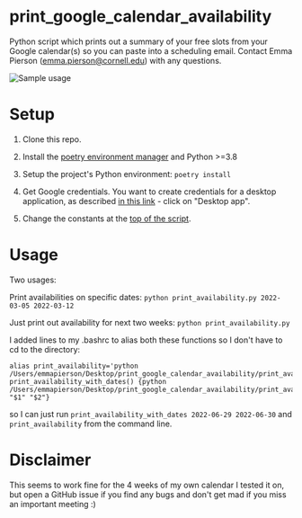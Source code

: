 # print_google_calendar_availability

Python script which prints out a summary of your free slots from your Google calendar(s) so you can paste into a scheduling email. Contact Emma Pierson (emma.pierson@cornell.edu) with any questions. 

![Sample usage](sample_usage.png?raw=true "sample usage")

# Setup

1. Clone this repo. 

2. Install the [poetry environment manager](https://python-poetry.org/docs/) and Python >=3.8

3. Setup the project's Python environment: `poetry install`

4. Get Google credentials. You want to create credentials for a desktop application, as described [in this link](https://developers.google.com/workspace/guides/create-credentials#oauth-client-id) - click on "Desktop app".

5. Change the constants at the [top of the script](https://github.com/epierson9/print_google_calendar_availability/blob/ddb2a171eac7b81cf9e14dc421ea5b032979d262/print_availability.py#L17). 

# Usage
 
Two usages: 

Print availabilities on specific dates: `python print_availability.py 2022-03-05 2022-03-12`

Just print out availability for next two weeks: `python print_availability.py`

I added lines to my .bashrc to alias both these functions so I don't have to cd to the directory: 

```
alias print_availability='python /Users/emmapierson/Desktop/print_google_calendar_availability/print_availability.py'
print_availability_with_dates() {python /Users/emmapierson/Desktop/print_google_calendar_availability/print_availability.py "$1" "$2"}
```

so I can just run `print_availability_with_dates 2022-06-29 2022-06-30` and `print_availability` from the command line. 

# Disclaimer

This seems to work fine for the 4 weeks of my own calendar I tested it on, but open a GitHub issue if you find any bugs and don't get mad if you miss an important meeting :) 